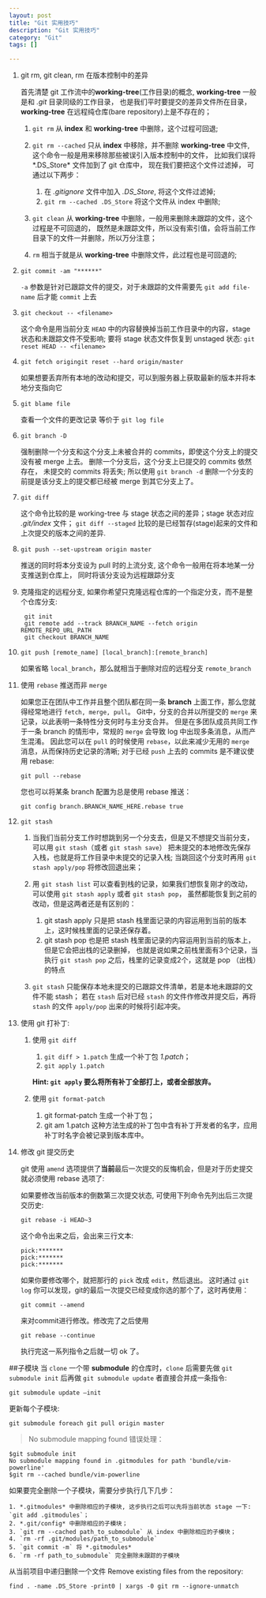 ```yaml
---
layout: post
title: "Git 实用技巧"
description: "Git 实用技巧"
category: "Git"
tags: []

---
```


1. git rm, git clean, rm 在版本控制中的差异

    首先清楚 git 工作流中的**working-tree**(工作目录)的概念,  **working-tree** 一般是和 *.git* 目录同级的工作目录，
    也是我们平时要提交的差异文件所在目录，**working-tree** 在远程纯仓库(bare repository)上是不存在的；

    1. `git rm` 从 **index** 和 **working-tree** 中删除，这个过程可回退;
    2. `git rm --cached` 只从 **index** 中移除，并不删除 **working-tree** 中文件,
    这个命令一般是用来移除那些被误引入版本控制中的文件， 比如我们误将*.DS_Store* 文件加到了 git 仓库中，
    现在我们要把这个文件过滤掉， 可通过以下两步：

        1. 在 *.gitignore* 文件中加入 *.DS_Store*, 将这个文件过滤掉;
        2. `git rm --cached .DS_Store` 将这个文件从 index 中删除;

    3. `git clean` 从 **working-tree** 中删除，一般用来删除未跟踪的文件，这个过程是不可回退的，
    既然是未跟踪文件，所以没有索引值，会将当前工作目录下的文件一并删除，所以万分注意；
    4. `rm` 相当于就是从 **working-tree** 中删除文件，此过程也是可回退的;

2. `git commit -am "******"`

    `-a` 参数是针对已跟踪文件的提交，对于未跟踪的文件需要先 `git add file-name` 后才能 `commit` 上去

3. `git checkout -- <filename>`

    这个命令是用当前分支 `HEAD` 中的内容替换掉当前工作目录中的内容，stage 状态和未跟踪文件不受影响;
    要将 stage 状态文件恢复到 unstaged 状态: `git reset HEAD -- <filename>`

4. `git fetch origingit reset --hard origin/master`

    如果想要丢弃所有本地的改动和提交，可以到服务器上获取最新的版本并将本地分支指向它
5. `git blame file`

    查看一个文件的更改记录 等价于 `git log file`

6. `git branch -D`

    强制删除一个分支和这个分支上未被合并的 commits，即使这个分支上的提交没有被 merge 上去。
    删除一个分支后，这个分支上已提交的 commits 依然存在， 未提交的 commits 将丢失; 所以使用 `git branch -d`
    删除一个分支的前提是该分支上的提交都已经被 merge 到其它分支上了。

7. `git diff`

    这个命令比较的是 working-tree 与 stage 状态之间的差异；stage 状态对应 *.git/index* 文件；
    `git diff --staged` 比较的是已经暂存(stage)起来的文件和上次提交的版本之间的差异.

8. `git push --set-upstream origin master`

    推送的同时将本分支设为 pull 时的上流分支, 这个命令一般用在将本地某一分支推送到仓库上，
    同时将该分支设为远程跟踪分支

9. 克隆指定的远程分支, 如果你希望只克隆远程仓库的一个指定分支，而不是整个仓库分支:

        git init
        git remote add --track BRANCH_NAME --fetch origin REMOTE_REPO_URL_PATH
        git checkout BRANCH_NAME

10. `git push [remote_name] [local_branch]:[remote_branch]`

    如果省略 `local_branch`，那么就相当于删除对应的远程分支 `remote_branch`

11. 使用 `rebase` 推送而非 `merge`

    如果您正在团队中工作并且整个团队都在同一条 **branch** 上面工作，那么您就得经常地进行 `fetch, merge, pull`。
    Git中，分支的合并以所提交的 `merge` 来记录，以此表明一条特性分支何时与主分支合并。
    但是在多团队成员共同工作于一条 branch 的情形中，常规的 `merge` 会导致 log 中出现多条消息，从而产生混淆。
    因此您可以在 `pull` 的时候使用 `rebase`，以此来减少无用的 `merge` 消息，从而保持历史记录的清晰;
    对于已经 `push` 上去的 commits 是不建议使用 rebase:

        git pull --rebase

    您也可以将某条 branch 配置为总是使用 rebase 推送：

        git config branch.BRANCH_NAME_HERE.rebase true

12. `git stash`

    1. 当我们当前分支工作时想跳到另一个分支去，但是又不想提交当前分支，可以用 `git stash`（或者 `git stash save`）
    把未提交的本地修改先保存入栈，也就是将工作目录中未提交的记录入栈; 当跳回这个分支时再用 `git stash apply/pop`
    将修改回退出来；
    2. 用 `git stash list` 可以查看到栈的记录，如果我们想恢复刚才的改动，可以使用 `git stash apply`
    或者 `git stash pop`， 虽然都能恢复到之前的改动，但是这两者还是有区别的：

        1. git stash apply 只是把 stash 栈里面记录的内容运用到当前的版本上，这时候栈里面的记录还保存着。
        2. git stash pop 也是把 stash 栈里面记录的内容运用到当前的版本上，但是它会把出栈的记录删掉，
        也就是说如果之前栈里面有3个记录，当执行 `git stash pop` 之后，栈里的记录变成2个，这就是 pop （出栈）的特点

    3. `git stash` 只能保存本地未提交的已跟踪文件清单，若是本地未跟踪的文件不能 stash；
    若在 `stash` 后对已经 `stash` 的文件作修改并提交后，再将 `stash` 的文件 `apply/pop` 出来的时候将引起冲突。

13. 使用 git 打补丁:

    1. 使用 `git diff`

        1. `git diff > 1.patch` 生成一个补丁包 *1.patch*；
        2. `git apply 1.patch`

        **Hint: `git apply` 要么将所有补丁全部打上，或者全部放弃。**

    2. 使用 `git format-patch`

        1. git format-patch 生成一个补丁包；
        2. git am 1.patch 这种方法生成的补丁包中含有补丁开发者的名字，应用补丁时名字会被记录到版本库中。

14. 修改 git 提交历史

    git 使用 `amend` 选项提供了**当前**最后一次提交的反悔机会，但是对于历史提交就必须使用 rebase 选项了:

    如果要修改当前版本的倒数第三次提交状态, 可使用下列命令先列出后三次提交历史:

        git rebase -i HEAD~3
    这个命令出来之后，会出来三行文本:

        pick:*******
        pick:*******
        pick:*******
    如果你要修改哪个，就把那行的 `pick` 改成 `edit`，然后退出。
    这时通过 `git log` 你可以发现，git的最后一次提交已经变成你选的那个了，这时再使用：

        git commit --amend
    来对commit进行修改。修改完了之后使用

        git rebase --continue
    执行完这一系列指令之后就一切 ok 了。

##子模块
当 `clone` 一个带 **submodule** 的仓库时，`clone` 后需要先做 `git submodule init` 后再做
`git submodule update` 者直接合并成一条指令:

    git submodule update —init

更新每个子模块:

    git submodule foreach git pull origin master

> No submodule mapping found 错误处理：

    $git submodule init
    No submodule mapping found in .gitmodules for path 'bundle/vim-powerline'
    $git rm --cached bundle/vim-powerline

如果要完全删除一个子模块，需要分步执行几下几步：

    1. *.gitmodules* 中删除相应的子模块, 这步执行之后可以先将当前状态 stage 一下: `git add .gitmodules`；
    2. *.git/config* 中删除相应的子模块；
    3. `git rm --cached path_to_submodule` 从 index 中删除相应的子模块；
    4. `rm -rf .git/modules/path_to_submodule`
    5. `git commit -m` 将 *.gitmodules*
    6. `rm -rf path_to_submodule` 完全删除未跟踪的子模块

从当前项目中递归删除一个文件 Remove existing files from the repository:

    find . -name .DS_Store -print0 | xargs -0 git rm --ignore-unmatch

